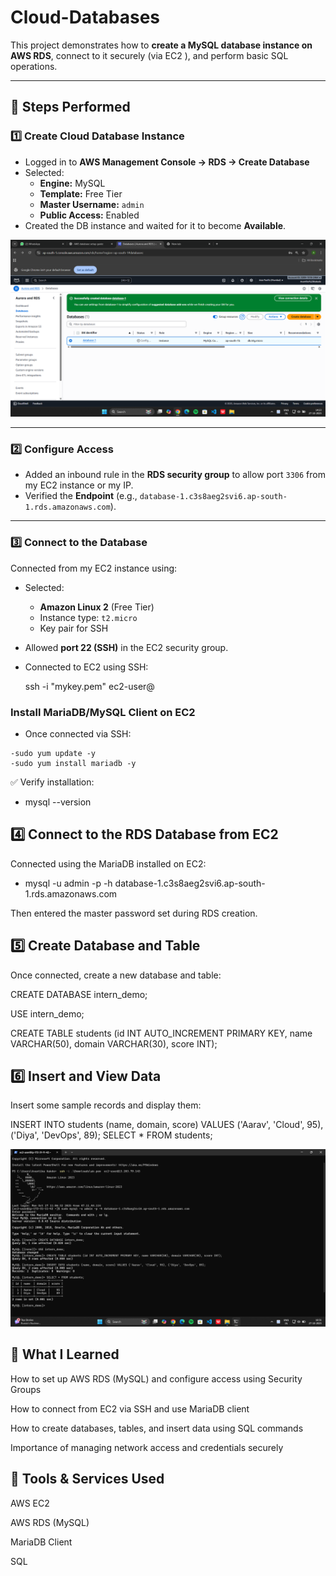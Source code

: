 # Cloud-Databases



This project demonstrates how to **create a MySQL database instance on AWS RDS**, connect to it securely (via EC2 ), and perform basic SQL operations.

---

## 🚀 Steps Performed

### 1️⃣ Create Cloud Database Instance
- Logged in to **AWS Management Console → RDS → Create Database**
- Selected:
  - **Engine:** MySQL
  - **Template:** Free Tier
  - **Master Username:** `admin`
  - **Public Access:** Enabled
- Created the DB instance and waited for it to become **Available**.

 
![RDS Instance Running](./images/Screenshot%202025-10-27%20142346.png)

---

### 2️⃣ Configure Access
- Added an inbound rule in the **RDS security group** to allow port `3306` from my EC2 instance or my IP.
- Verified the **Endpoint** (e.g., `database-1.c3s8aeg2svi6.ap-south-1.rds.amazonaws.com`).



---

### 3️⃣ Connect to the Database
Connected from my EC2 instance using:

- Selected:
  - **Amazon Linux 2** (Free Tier)
  - Instance type: `t2.micro`
  - Key pair for SSH
- Allowed **port 22 (SSH)** in the EC2 security group.
- Connected to EC2 using SSH:

  ssh -i "mykey.pem" ec2-user@<EC2-Public-IP>
 
### Install MariaDB/MySQL Client on EC2

   - Once connected via SSH:

    -sudo yum update -y
    -sudo yum install mariadb -y

✅ Verify installation:

- mysql --version


## 4️⃣ Connect to the RDS Database from EC2

Connected using the MariaDB  installed on EC2:

-  mysql -u admin -p -h database-1.c3s8aeg2svi6.ap-south-1.rds.amazonaws.com

Then entered the master password set during RDS creation.

## 5️⃣ Create Database and Table

Once connected, create a new database and table:

CREATE DATABASE intern_demo;

USE intern_demo;

CREATE TABLE students (id INT AUTO_INCREMENT PRIMARY KEY, name VARCHAR(50), domain VARCHAR(30), score INT);




## 6️⃣ Insert and View Data

Insert some sample records and display them:

INSERT INTO students (name, domain, score) VALUES ('Aarav', 'Cloud', 95), ('Diya', 'DevOps', 89);
SELECT * FROM students;

![](./images/Screenshot%202025-10-27%20165144.png)


 ## 🧠 What I Learned

How to set up AWS RDS (MySQL) and configure access using Security Groups

How to connect from EC2 via SSH and use MariaDB client

How to create databases, tables, and insert data using SQL commands

Importance of managing network access and credentials securely

  ## 🧩 Tools & Services Used

AWS EC2

AWS RDS (MySQL)

MariaDB Client

SQL

